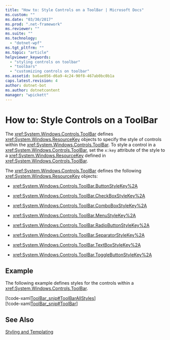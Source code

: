 ```yaml
---
title: "How to: Style Controls on a ToolBar | Microsoft Docs"
ms.custom: ""
ms.date: "03/30/2017"
ms.prod: ".net-framework"
ms.reviewer: ""
ms.suite: ""
ms.technology: 
  - "dotnet-wpf"
ms.tgt_pltfrm: ""
ms.topic: "article"
helpviewer_keywords: 
  - "styling controls on toolbar"
  - "toolbars"
  - "customizing controls on toolbar"
ms.assetid: ba6ae056-d6a9-4c24-90f8-467ab0bc0b1a
caps.latest.revision: 4
author: dotnet-bot
ms.author: dotnetcontent
manager: "wpickett"
---
```

# How to: Style Controls on a ToolBar
The <xref:System.Windows.Controls.ToolBar> defines <xref:System.Windows.ResourceKey> objects to specify the style of controls within the <xref:System.Windows.Controls.ToolBar>.  To style a control in a <xref:System.Windows.Controls.ToolBar>, set the `x:key` attribute of the style to a <xref:System.Windows.ResourceKey> defined in <xref:System.Windows.Controls.ToolBar>.  
  
 The <xref:System.Windows.Controls.ToolBar> defines the following <xref:System.Windows.ResourceKey> objects:  
  
-   <xref:System.Windows.Controls.ToolBar.ButtonStyleKey%2A>  
  
-   <xref:System.Windows.Controls.ToolBar.CheckBoxStyleKey%2A>  
  
-   <xref:System.Windows.Controls.ToolBar.ComboBoxStyleKey%2A>  
  
-   <xref:System.Windows.Controls.ToolBar.MenuStyleKey%2A>  
  
-   <xref:System.Windows.Controls.ToolBar.RadioButtonStyleKey%2A>  
  
-   <xref:System.Windows.Controls.ToolBar.SeparatorStyleKey%2A>  
  
-   <xref:System.Windows.Controls.ToolBar.TextBoxStyleKey%2A>  
  
-   <xref:System.Windows.Controls.ToolBar.ToggleButtonStyleKey%2A>  
  
## Example  
 The following example defines styles for the controls within a <xref:System.Windows.Controls.ToolBar>.  
  
 [!code-xaml[ToolBar_snip#ToolBarAllStyles](../../../../samples/snippets/csharp/VS_Snippets_Wpf/ToolBar_snip/CS/pane1.xaml#toolbarallstyles)]  
[!code-xaml[ToolBar_snip#ToolBar](../../../../samples/snippets/csharp/VS_Snippets_Wpf/ToolBar_snip/CS/pane1.xaml#toolbar)]  
  
## See Also  
 [Styling and Templating](../../../../docs/framework/wpf/controls/styling-and-templating.md)

